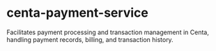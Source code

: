 # centa-payment-service
Facilitates payment processing and transaction management in Centa, handling payment records, billing, and transaction history.
